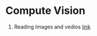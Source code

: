 # Compute Vision 

1. Reading Images and vedios [link](https://github.com/SagarGuttal/Computer-Vision/blob/main/Reading_images_vedios.ipynb)